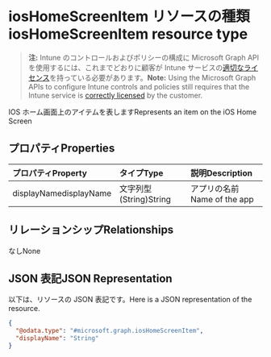 # <a name="ioshomescreenitem-resource-type"></a><span data-ttu-id="bf118-101">iosHomeScreenItem リソースの種類</span><span class="sxs-lookup"><span data-stu-id="bf118-101">iosHomeScreenItem resource type</span></span>

> <span data-ttu-id="bf118-102">**注:** Intune のコントロールおよびポリシーの構成に Microsoft Graph API を使用するには、これまでどおりに顧客が Intune サービスの[適切なライセンス](https://go.microsoft.com/fwlink/?linkid=839381)を持っている必要があります。</span><span class="sxs-lookup"><span data-stu-id="bf118-102">**Note:** Using the Microsoft Graph APIs to configure Intune controls and policies still requires that the Intune service is [correctly licensed](https://go.microsoft.com/fwlink/?linkid=839381) by the customer.</span></span>

<span data-ttu-id="bf118-103">IOS ホーム画面上のアイテムを表します</span><span class="sxs-lookup"><span data-stu-id="bf118-103">Represents an item on the iOS Home Screen</span></span>
## <a name="properties"></a><span data-ttu-id="bf118-104">プロパティ</span><span class="sxs-lookup"><span data-stu-id="bf118-104">Properties</span></span>
|<span data-ttu-id="bf118-105">プロパティ</span><span class="sxs-lookup"><span data-stu-id="bf118-105">Property</span></span>|<span data-ttu-id="bf118-106">タイプ</span><span class="sxs-lookup"><span data-stu-id="bf118-106">Type</span></span>|<span data-ttu-id="bf118-107">説明</span><span class="sxs-lookup"><span data-stu-id="bf118-107">Description</span></span>|
|:---|:---|:---|
|<span data-ttu-id="bf118-108">displayName</span><span class="sxs-lookup"><span data-stu-id="bf118-108">displayName</span></span>|<span data-ttu-id="bf118-109">文字列型 (String)</span><span class="sxs-lookup"><span data-stu-id="bf118-109">String</span></span>|<span data-ttu-id="bf118-110">アプリの名前</span><span class="sxs-lookup"><span data-stu-id="bf118-110">Name of the app</span></span>|

## <a name="relationships"></a><span data-ttu-id="bf118-111">リレーションシップ</span><span class="sxs-lookup"><span data-stu-id="bf118-111">Relationships</span></span>
<span data-ttu-id="bf118-112">なし</span><span class="sxs-lookup"><span data-stu-id="bf118-112">None</span></span>
## <a name="json-representation"></a><span data-ttu-id="bf118-113">JSON 表記</span><span class="sxs-lookup"><span data-stu-id="bf118-113">JSON Representation</span></span>
<span data-ttu-id="bf118-114">以下は、リソースの JSON 表記です。</span><span class="sxs-lookup"><span data-stu-id="bf118-114">Here is a JSON representation of the resource.</span></span>
<!--{
  "blockType": "resource",
  "abstract": true,
  "@odata.type": "microsoft.graph.iosHomeScreenItem"
}-->
``` json
{
  "@odata.type": "#microsoft.graph.iosHomeScreenItem",
  "displayName": "String"
}
```



